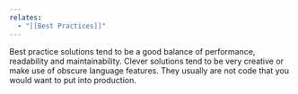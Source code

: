```yaml
---
relates:
  - "[[Best Practices]]"
---
```


Best practice solutions tend to be a good balance of performance, readability and maintainability.
Clever solutions tend to be very creative or make use of obscure language features. They usually are not code that you would want to put into production.